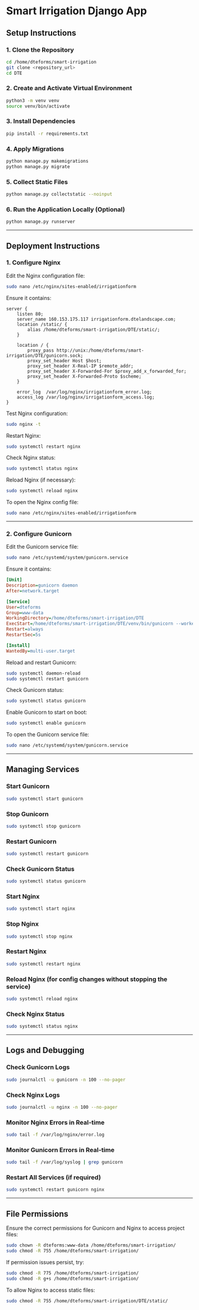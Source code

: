 # Smart Irrigation Django App

## Setup Instructions

### 1. Clone the Repository
```sh
cd /home/dteforms/smart-irrigation
git clone <repository_url>
cd DTE
```

### 2. Create and Activate Virtual Environment
```sh
python3 -m venv venv
source venv/bin/activate
```

### 3. Install Dependencies
```sh
pip install -r requirements.txt
```

### 4. Apply Migrations
```sh
python manage.py makemigrations
python manage.py migrate
```

### 5. Collect Static Files
```sh
python manage.py collectstatic --noinput
```

### 6. Run the Application Locally (Optional)
```sh
python manage.py runserver
```

---

## Deployment Instructions

### 1. Configure Nginx
Edit the Nginx configuration file:
```sh
sudo nano /etc/nginx/sites-enabled/irrigationform
```
Ensure it contains:
```nginx
server {
    listen 80;
    server_name 160.153.175.117 irrigationform.dtelandscape.com;
    location /static/ {
        alias /home/dteforms/smart-irrigation/DTE/static/;
    }

    location / {
        proxy_pass http://unix:/home/dteforms/smart-irrigation/DTE/gunicorn.sock;
        proxy_set_header Host $host;
        proxy_set_header X-Real-IP $remote_addr;
        proxy_set_header X-Forwarded-For $proxy_add_x_forwarded_for;
        proxy_set_header X-Forwarded-Proto $scheme;
    }

    error_log  /var/log/nginx/irrigationform_error.log;
    access_log /var/log/nginx/irrigationform_access.log;
}
```

Test Nginx configuration:
```sh
sudo nginx -t
```
Restart Nginx:
```sh
sudo systemctl restart nginx
```

Check Nginx status:
```sh
sudo systemctl status nginx
```

Reload Nginx (if necessary):
```sh
sudo systemctl reload nginx
```

To open the Nginx config file:
```sh
sudo nano /etc/nginx/sites-enabled/irrigationform
```

---

### 2. Configure Gunicorn
Edit the Gunicorn service file:
```sh
sudo nano /etc/systemd/system/gunicorn.service
```
Ensure it contains:
```ini
[Unit]
Description=gunicorn daemon
After=network.target

[Service]
User=dteforms
Group=www-data
WorkingDirectory=/home/dteforms/smart-irrigation/DTE
ExecStart=/home/dteforms/smart-irrigation/DTE/venv/bin/gunicorn --workers 3 --bind unix:/home/dteforms/smart-irrigation/DTE/gunicorn.sock DTE.wsgi:application
Restart=always
RestartSec=5s

[Install]
WantedBy=multi-user.target
```

Reload and restart Gunicorn:
```sh
sudo systemctl daemon-reload
sudo systemctl restart gunicorn
```

Check Gunicorn status:
```sh
sudo systemctl status gunicorn
```

Enable Gunicorn to start on boot:
```sh
sudo systemctl enable gunicorn
```

To open the Gunicorn service file:
```sh
sudo nano /etc/systemd/system/gunicorn.service
```

---

## Managing Services

### Start Gunicorn
```sh
sudo systemctl start gunicorn
```

### Stop Gunicorn
```sh
sudo systemctl stop gunicorn
```

### Restart Gunicorn
```sh
sudo systemctl restart gunicorn
```

### Check Gunicorn Status
```sh
sudo systemctl status gunicorn
```

### Start Nginx
```sh
sudo systemctl start nginx
```

### Stop Nginx
```sh
sudo systemctl stop nginx
```

### Restart Nginx
```sh
sudo systemctl restart nginx
```

### Reload Nginx (for config changes without stopping the service)
```sh
sudo systemctl reload nginx
```

### Check Nginx Status
```sh
sudo systemctl status nginx
```

---

## Logs and Debugging

### Check Gunicorn Logs
```sh
sudo journalctl -u gunicorn -n 100 --no-pager
```

### Check Nginx Logs
```sh
sudo journalctl -u nginx -n 100 --no-pager
```

### Monitor Nginx Errors in Real-time
```sh
sudo tail -f /var/log/nginx/error.log
```

### Monitor Gunicorn Errors in Real-time
```sh
sudo tail -f /var/log/syslog | grep gunicorn
```

### Restart All Services (if required)
```sh
sudo systemctl restart gunicorn nginx
```

---

## File Permissions
Ensure the correct permissions for Gunicorn and Nginx to access project files:
```sh
sudo chown -R dteforms:www-data /home/dteforms/smart-irrigation/
sudo chmod -R 755 /home/dteforms/smart-irrigation/
```

If permission issues persist, try:
```sh
sudo chmod -R 775 /home/dteforms/smart-irrigation/
sudo chmod -R g+s /home/dteforms/smart-irrigation/
```

To allow Nginx to access static files:
```sh
sudo chmod -R 755 /home/dteforms/smart-irrigation/DTE/static/
```

